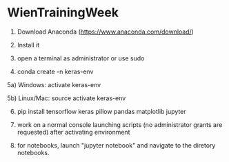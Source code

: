# WienTrainingWeek

1) Download Anaconda (https://www.anaconda.com/download/)

2) Install it 

3) open a terminal as administrator or use sudo
 
4) conda create -n keras-env

5a) Windows: activate keras-env

5b) Linux/Mac:  source activate keras-env

6) pip install tensorflow keras pillow pandas matplotlib jupyter
          
7) work on a normal console launching scripts (no administrator grants are requested) after activating environment

8) for notebooks, launch "jupyter notebook" and navigate to the diretory notebooks.
    
